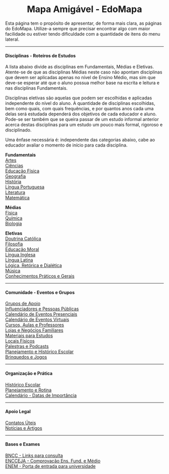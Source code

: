<h1 align="center">Mapa Amigável - EdoMapa</h1>

Esta página tem o propósito de apresentar, de forma mais clara, as páginas do EdoMapa. Utilize-a sempre que precisar encontrar algo com maior facilidade ou estiver tendo dificuldade com a quantidade de itens do menu lateral.

---

#### Disciplinas - Roteiros de Estudos

A lista abaixo divide as disciplinas em Fundamentais, Médias e Eletivas. Atente-se de que as disciplinas Médias neste caso não apontam disciplinas que devem ser aplicadas apenas no nível de Ensino Médio, mas sim que deve-se esperar até que o aluno possua melhor base na escrita e leitura e nas disciplinas Fundamentais.

Disciplinas eletivas são aquelas que podem ser escolhidas e aplicadas independente do nível do aluno. A quantidade de disciplinas escolhidas, bem como quais, com quais frequências, e por quantos anos cada uma delas será estudada dependerá dos objetivos de cada educador e aluno. Pode-se ser também que se queira passar de um estudo informal anterior acerca destas disciplinas para um estudo um pouco mais formal, rigoroso e disciplinado.

Uma ênfase necessária é: independente das categorias abaixo, cabe ao educador avaliar o momento de início para cada disciplina.

**Fundamentais**  
[Artes](Artes/Roteiro_de_Estudos)  
[Ciências](Ciências/Roteiro_de_Estudos)  
[Educação Física](Educação_Física/Roteiro_de_Estudos)  
[Geografia](Geografia/Roteiro_de_Estudos)  
[História](História/Roteiro_de_Estudos)  
[Língua Portuguesa](Língua_Portuguesa/Roteiro_de_Estudos)  
[Literatura](Literatura/Roteiro_de_Estudos)  
[Matemática](Matemática/Roteiro_de_Estudos)

**Médias**  
[Física](Física/Roteiro_de_Estudos)  
[Química](Química/Roteiro_de_Estudos)  
[Biologia](Biologia/Roteiro_de_Estudos)

**Eletivas**  
[Doutrina Católica](Doutrina_Católica/Roteiro_de_Estudos)  
[Filosofia](Filosofia/Roteiro_de_Estudos)  
[Educação Moral](Educação_Moral/Roteiro_de_Estudos)  
[Língua Inglesa](Língua_Inglesa/Roteiro_de_Estudos)  
[Língua Latina](Língua_Latina/Roteiro_de_Estudos)  
[Lógica, Retórica e Dialética](Lógica_Retória_e_Dialética/Roteiro_de_Estudos)  
[Música](Música/Roteiro_de_Estudos)  
[Conhecimentos Práticos e Gerais](Conhecimentos/Roteiro_de_Estudos)

---

#### Comunidade - Eventos e Grupos

[Grupos de Apoio](Comunidade/Grupos_de_Apoio)  
[Influenciadores e Pessoas Públicas](Comunidade/Influenciadores_e_Pessoas_Públicas)  
[Calendário de Eventos Presenciais](Comunidade/Calendário_de_Eventos_Presenciais)  
[Calendário de Eventos Virtuais](Comunidade/Calendário_de_Eventos_Virtuais)  
[Cursos, Aulas e Professores](Comunidade/Cursos_Aulas_e_Professores)  
[Lojas e Negócios Familiares](Comunidade/Lojas_e_Negócios_Familiares)  
[Materiais para Estudos](Comunidade/Materiais_para_Estudos)  
[Locais Físicos](Comunidade/Locais_Físicos)  
[Palestras e Podcasts](Comunidade/Palestras_e_Podcasts)  
[Planejamento e Histórico Escolar](Comunidade/Planejamento_e_Histórico_Escolar)  
[Brinquedos e Jogos](Comunidade/Brinquedos_e_Jogos)

---

#### Organização e Prática

[Histórico Escolar](Organização_e_Prática/Histórico_Escolar)  
[Planejamento e Rotina](Organização_e_Prática/Planejamento_e_Rotina)   
[Calendário - Datas de Importância](Organização_e_Prática/Calendário)

---

#### Apoio Legal

[Contatos Úteis](Apoio_Legal/Contatos_Úteis)  
[Notícias e Artigos](Apoio_Legal/Notícias_e_Artigos)

---

#### Bases e Exames

[BNCC - Links para consulta](Bases_e_Exames/BNCC_Links_para_consulta)  
[ENCCEJA - Comprovação Ens. Fund. e Médio](Bases_e_Exames/ENCCEJA)  
[ENEM - Porta de entrada para universidade](Bases_e_Exames/ENEM)

